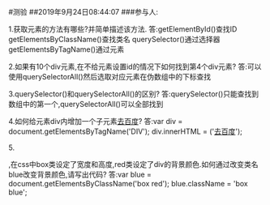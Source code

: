 #测验
##2019年9月24日08:44:07
###参与人:

1.获取元素的方法有哪些?并简单描述该方法.
答:getElementById()查找ID  getElementsByClassName()查找类名  querySelector()通过选择器  getElementsByTagName()通过元素  

2.如果有10个div元素,在不给元素设置id的情况下如何找到第4个div元素?
答:可以使用querySelectorAll()然后选取对应元素在伪数组中的下标查找

3.querySelector()和querySelectorAll()的区别?
答:querySelector()只能查找到数组中的第一个,querySelectorAll()可以全部找到

4.如何给元素div内增加一个子元素<a href="#">去百度</a>?
答:var div = document.getElementsByTagName('DIV');
   div.innerHTML = ('<a href="#">去百度</a>');

5.<div class="box red">,在css中box类设定了宽度和高度,red类设定了div的背景颜色.如何通过改变类名blue改变背景颜色,请写出代码?
答:var blue = document.getElementsByClassName('box red');
   		blue.className = 'box blue';